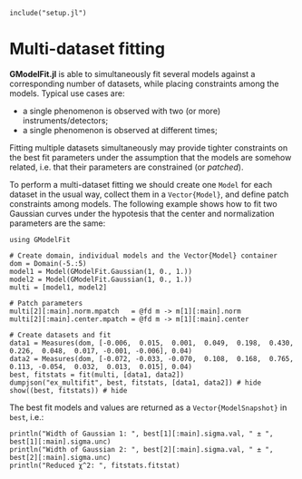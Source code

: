```@setup abc
include("setup.jl")
```


# Multi-dataset fitting

**GModelFit.jl** is able to simultaneously fit several models against a corresponding number of datasets, while placing constraints among the models. Typical use cases are:
- a single phenomenon is observed with two (or more) instruments/detectors;
- a single phenomenon is observed at different times;

Fitting multiple datasets simultaneously may provide tighter constraints on the best fit parameters under the assumption that the models are somehow related, i.e. that their parameters are constrained (or *patched*).

To perform a multi-dataset fitting we should create one `Model` for each dataset in the usual way, collect them in a `Vector{Model}`, and define patch constraints among models.   The following example shows how to fit two Gaussian curves under the hypotesis that the center and normalization parameters are the same:
```@example abc
using GModelFit

# Create domain, individual models and the Vector{Model} container
dom = Domain(-5.:5)
model1 = Model(GModelFit.Gaussian(1, 0., 1.))
model2 = Model(GModelFit.Gaussian(1, 0., 1.))
multi = [model1, model2]

# Patch parameters
multi[2][:main].norm.mpatch   = @fd m -> m[1][:main].norm
multi[2][:main].center.mpatch = @fd m -> m[1][:main].center

# Create datasets and fit
data1 = Measures(dom, [-0.006,  0.015,  0.001,  0.049,  0.198,  0.430,  0.226,  0.048,  0.017, -0.001, -0.006], 0.04)
data2 = Measures(dom, [-0.072, -0.033, -0.070,  0.108,  0.168,  0.765,  0.113, -0.054,  0.032,  0.013,  0.015], 0.04)
best, fitstats = fit(multi, [data1, data2])
dumpjson("ex_multifit", best, fitstats, [data1, data2]) # hide
show((best, fitstats)) # hide
```

The best fit models and values are returned as a `Vector{ModelSnapshot}` in `best`, i.e.:
```@example abc
println("Width of Gaussian 1: ", best[1][:main].sigma.val, " ± ", best[1][:main].sigma.unc)
println("Width of Gaussian 2: ", best[2][:main].sigma.val, " ± ", best[2][:main].sigma.unc)
println("Reduced χ^2: ", fitstats.fitstat)
```
